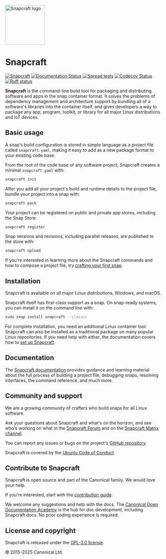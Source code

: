 <img src="https://dashboard.snapcraft.io/site_media/appmedia/2018/04/Snapcraft-logo-bird.png" alt="Snapcraft logo" style="height: 128px; display: block">

# Snapcraft

[![Snapcraft][snapcraft-badge]][snapcraft-site]
[![Documentation Status][rtd-badge]][rtd-latest]
[![Spread tests][gha-spread-badge]][gha-spread]
[![Codecov Status][codecov-badge]][codecov-status]
[![Ruff status][ruff-badge]][ruff-site]

**Snapcraft** is the command-line build tool for packaging and distributing software and
apps in the snap container format. It solves the problems of dependency management and
architecture support by bundling all of a software's libraries into the container
itself, and gives developers a way to package any app, program, toolkit, or library for
all major Linux distributions and IoT devices.

## Basic usage

A snap's build configuration is stored in simple language as a project file called
`snapcraft.yaml`, making it easy to add as a new package format to your existing code
base.

From the root of the code base of any software project, Snapcraft creates a minimal
`snapcraft.yaml` with:

```bash
snapcraft init
```

After you add all your project's build and runtime details to the project file, bundle
your project into a snap with:

```bash
snapcraft pack
```

Your project can be registered on public and private app stores, including the Snap
Store:

```bash
snapcraft register
```

Snap versions and revisions, including parallel releases, are published to the store
with:

```bash
snapcraft upload
```

If you're interested in learning more about the Snapcraft commands and how to compose a
project file, try [crafting your first
snap](https://documentation.ubuntu.com/snapcraft/stable/tutorials/craft-a-snap).

## Installation

Snapcraft is available on all major Linux distributions, Windows, and macOS.

Snapcraft itself has first-class support as a snap. On snap-ready systems, you can install it on the command line with:

```bash
sudo snap install snapcraft --classic
```

For complete installation, you need an additional Linux container tool. Snapcraft can
also be installed as a traditional package on many popular Linux repositories. If you
need help with either, the documentation covers how to [set up
Snapcraft](https://documentation.ubuntu.com/snapcraft/stable/how-to/setup/set-up-snapcraft).

## Documentation

The [Snapcraft documentation](https://documentation.ubuntu.com/snapcraft/stable)
provides guidance and learning material about the full process of building a project
file, debugging snaps, resolving interfaces, the command reference, and much more.

## Community and support

We are a growing community of crafters who build snaps for all Linux software.

Ask your questions about Snapcraft and what's on the horizon, and see who's working on
what in the [Snapcraft Forum](https://forum.snapcraft.io) and on the [Snapcraft Matrix
channel](https://matrix.to/#/#snapcraft:ubuntu.com).

You can report any issues or bugs on the project's [GitHub
repository](https://github.com/canonical/snapcraft/issues).

Snapcraft is covered by the [Ubuntu Code of
Conduct](https://ubuntu.com/community/ethos/code-of-conduct).

## Contribute to Snapcraft

Snapcraft is open source and part of the Canonical family. We would love your help.

If you're interested, start with the [contribution guide](HACKING.md).

We welcome any suggestions and help with the docs. The [Canonical Open Documentation
Academy](https://github.com/canonical/open-documentation-academy) is the hub for doc
development, including Snapcraft docs. No prior coding experience is required.

## License and copyright

Snapcraft is released under the [GPL-3.0 license](LICENSE).

© 2015-2025 Canonical Ltd.

[snapcraft-badge]: https://snapcraft.io/snapcraft/badge.svg
[snapcraft-site]: https://snapcraft.io/snapcraft
[rtd-badge]: https://readthedocs.com/projects/canonical-snapcraft/badge/?version=latest
[rtd-latest]: https://documentation.ubuntu.com/snapcraft/latest/?badge=latest
[gha-spread-badge]: https://github.com/canonical/snapcraft/actions/workflows/spread-scheduled.yaml/badge.svg?branch=main
[gha-spread]: https://github.com/canonical/snapcraft/actions/workflows/spread-scheduled.yaml
[ruff-badge]: https://img.shields.io/endpoint?url=https://raw.githubusercontent.com/astral-sh/ruff/main/assets/badge/v2.json
[ruff-site]: https://github.com/astral-sh/ruff
[codecov-badge]: https://codecov.io/github/canonical/snapcraft/coverage.svg?branch=master
[codecov-status]: https://codecov.io/github/canonical/snapcraft?branch=master
